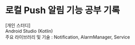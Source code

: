 # 로컬 Push 알림 기능 공부 기록

[개인 스터디]  
Android Studio (Kotlin)  
주요 라이브러리 및 기술 : Notification, AlarmManager, Service 
